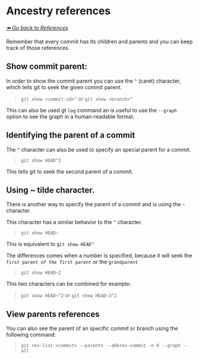 # Ancestry references

*[:arrow_left: Go back to References](./REFERENCES.md)*

Remember that every commit has its children and parents and you can keep track of those references.

## Show commit parent:

In order to show the commit parent you can use the `^` (caret) character, which tells git to seek the given commit parent.

> `git show <commit-id>^` or  `git show <branch>^`

This can also be used gt `log` command an is useful to use the `--graph` option to see the graph in a human-readable format.   

## Identifying the parent of a commit

The `^` character can also be used to specify an special parent for a commit.

> `git show HEAD^2` 

This tells git to seek the second parent of a commit.

## Using ~ tilde character.

There is another way to specify the parent of a commit and is using the `~` character.

This character has a similar behavior to the `^` character.

> `git show HEAD~` 

This is equivalent to `git show HEAD^`

The differences comes when a number is specified, because it will seek the `first parent of the first parent` or the `grandparent`

> `git show HEAD~2`

This two characters can be combined for example:

> `git show HEAD~^2` or `git show HEAD~3^2`

## View parents references

You can also see the parent of an specific commit or branch using the following command:

> `git rev-list <commit> --parents --abbrev-commit -n 6 --graph --all`



